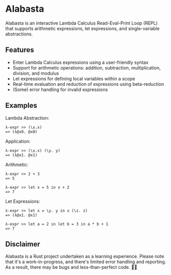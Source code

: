 # Alabasta

Alabasta is an interactive Lambda Calculus Read-Eval-Print Loop (REPL) that supports arithmetic expressions, let expressions, and single-variable abstractions. 

## Features

* Enter Lambda Calculus expressions using a user-friendly syntax
* Support for arithmetic operations: addition, subtraction, multiplication, division, and modulus
* Let expressions for defining local variables within a scope
* Real-time evaluation and reduction of expressions using beta-reduction
* (Some) error handling for invalid expressions

## Examples

Lambda Abstraction:
```
λ-expr >> (\x.x)
=> (λ@x0. @x0)
```

Application:
```
λ-expr >> (\x.x) (\y. y)
=> (λ@x1. @x1)
```

Arithmetic:
```
λ-expr >> 2 + 3
=> 5
```

```
λ-expr >> let x = 5 in x + 2
=> 7
```

Let Expressions:
```
λ-expr >> let x = \y. y in x (\z. z)
=> (λ@x1. @x1)
```
```
λ-expr >> let a = 2 in let b = 3 in a * b + 1
=> 7
```

## Disclaimer

Alabasta is a Rust project undertaken as a learning experience. Please note that it's a work-in-progress, and there's limited error handling and reporting. As a result, there may be bugs and less-than-perfect code. 🚀✨
